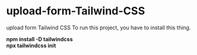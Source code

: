 # upload-form-Tailwind-CSS
upload form Tailwind CSS
To run this project, you have to install this thing.

<b>npm install -D tailwindcss</b><br>
<b>npx tailwindcss init</b>
